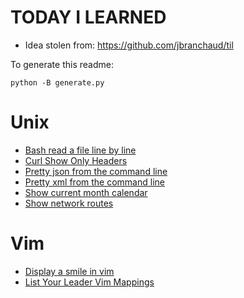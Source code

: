 # TODAY I LEARNED

* Idea stolen from: https://github.com/jbranchaud/til

To generate this readme:

    python -B generate.py

# Unix

* [ Bash read a file line by line ](Unix/Bash-read-a-file-line-by-line.md)
* [ Curl Show Only Headers ](Unix/Curl-Show-Only-Headers.md)
* [ Pretty json from the command line ](Unix/Pretty-json-from-the-command-line.md)
* [ Pretty xml from the command line ](Unix/Pretty-xml-from-the-command-line.md)
* [ Show current month calendar ](Unix/Show-current-month-calendar.md)
* [ Show network routes ](Unix/Show-network-routes.md)

# Vim

* [ Display a smile in vim ](Vim/Display-a-smile-in-vim.md)
* [ List Your Leader Vim Mappings ](Vim/List-Your-Leader-Vim-Mappings.md)

